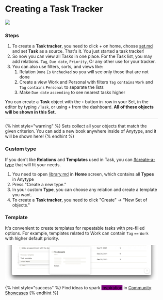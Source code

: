 # Creating a Task Tracker

![](<../.gitbook/assets/test (6).gif>)

### Steps

1. To create a **Task tracker**, you need to click + on home, choose [set.md](../fundamentals/set.md "mention") and set **Task** as a source. That's it. You just started a task tracker!
2. So now you can view all Tasks in one place. For the Task list, you may add relations. `Tag`, `Due date`, `Priority`, Or any other use for your tracker.
3. You can also use filters, sorts, and views like:
   1. Relation `Done` `Is` `Unchecked` so you will see only those that are not done
   2. Create a view Work and Personal with filters `Tag` `contains` `Work` and `Tag` `contains` `Personal` to separate the lists
   3. Make `Due date` `ascending` to see nearest tasks higher

You can create a **Task** object with the `+` button in-row in your Set, in the editor by typing `/Task`, or using `+` from the dashboard. **All of these objects will be shown in this Set.**

***

{% hint style="warning" %}
Sets collect all your objects that match the given criterion. You can add a new book anywhere inside of Anytype, and it will be shown here!
{% endhint %}

### Custom type

If you don't like **Relations** and **Templates** used in Task, you can [#create-a-type](../fundamentals/type/#create-a-type "mention") that will fit your needs.

1. You need to open [library.md](../features/library.md "mention") in **Home** screen, which contains all **Types** in Anytype
2. Press "Create a new type."
3. In your custom **Type**, you can choose any relation and create a template you want.
4. To create a **Task tracker**, you need to click "Create" → "New Set of objects."

### Template

It's convenient to create templates for repeatable tasks with pre-filled options. For example, templates related to Work can contain `Tag` `==` `Work` with higher default priority.

![](../.gitbook/assets/1631701898-853229-screenshot-2021-09-15-at-133017.png)

{% hint style="success" %}
Find ideas to spark <mark style="background-color:purple;">inspiration</mark> in [Community Showcases](https://community.anytype.io/c/general-discussion/showcase/13)
{% endhint %}
